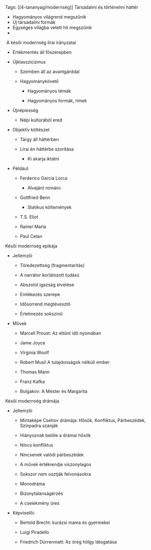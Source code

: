 Tags: [[4-tananyag/modernség]]
Társadalmi és történelmi háttér 

- Hagyományos világrend megszűnik 
- Új társadalmi formák  
- Egységes világba vetett hit megszűnik 
- 
 A késői modernség lírai irányzatai 

- Értékmentés áll főszerepben 
    

- Újklasszicizmus 
    
    - Szemben áll az avantgárddal 
        
    - Hagyománykövető  
        
        - Hagyományos témák 
            
        - Hagyományos formák, rímek 
            

- Újnépiesség 
    
    - Népi kultúrából ered 
        

- Objektív költészet 
    
    - Tárgy áll háttérben 
        
    - Lírai én háttérbe szorítása 
        
        - Ki akarja iktatni 
            
- Például: 
    
    - Ferderico Garcia Lorca 
        
        - Alvajáró románc 
            
    - Gottfried Benn 
        
        - Statikus költemények 
            
    - T.S. Eliot 
        
    - Rainer Maria 
        
    - Paul Celan  
        

Késői modernség epikája 

- Jellemzői 
    
    - Töredezettség (fragmentaritás) 
        
    - A narrátor korlátozott tudású 
        
    - Abszolút igazság elvetése 
        
    - Emlékezés szerepe 
        
    - Idősorrend megtévesztő 
        
    - Értelmezés sokszínű 
        

- Művek 
    
    - Marcell Proust: Az eltűnt idő nyomában 
        
    - Jame Joyce  
        
    - Virginia Woolf 
        
    - Robert Musil A tulajdonságok nélküli ember  
        
    - Thomas Mann 
        
    - Franz Kafka  
        
    - Bulgakov: A Mester és Margarita   
        

Késői modernség drámája 

- Jellemzői 
    
    - Mintaképe Csehov drámája: Hősök, Konfliktus, Párbeszédek, Színpadra szánják 
        
    - Hiányoznak belőle a drámai hősök  
        
    - Nincs konfliktus 
        
    - Nincsenek valódi párbeszédek 
        
    - A művek értékrendje viszonylagos 
        
    - Sokszor nem osztják felvonásokra 
        
    - Monodráma 
        
    - Bizonytalanságérzés 
        
    - A cselekmény üres 
        
    
- Képviselői: 
    
    - Bertold Brecht: kurázsi mama és gyermekei 
        
    - Luigi Piradello 
        
    - Friedrich Dürrenmatt: Az öreg hölgy látogatása